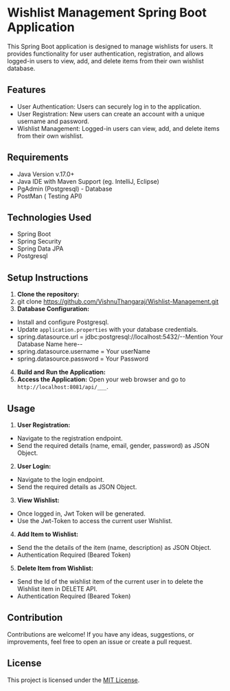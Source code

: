 # Wishlist Management Spring Boot Application

This Spring Boot application is designed to manage wishlists for users. It provides functionality for user authentication, registration, and allows logged-in users to view, add, and delete items from their own wishlist database.

## Features

- User Authentication: Users can securely log in to the application.
- User Registration: New users can create an account with a unique username and password.
- Wishlist Management: Logged-in users can view, add, and delete items from their own wishlist.

## Requirements
- Java Version v.17.0+
- Java IDE with Maven Support (eg. IntelliJ, Eclipse)
- PgAdmin (Postgresql) - Database
- PostMan ( Testing API)

## Technologies Used

- Spring Boot
- Spring Security
- Spring Data JPA
- Postgresql

## Setup Instructions

1. **Clone the repository:**
2. git clone https://github.com/VishnuThangaraj/Wishlist-Management.git
3. **Database Configuration:**
- Install and configure Postgresql.
- Update `application.properties` with your database credentials.
- spring.datasource.url = jdbc:postgresql://localhost:5432/--Mention Your Database Name here--
- spring.datasource.username = Your userName
- spring.datasource.password = Your Password
4. **Build and Run the Application:**
5. **Access the Application:**
Open your web browser and go to `http://localhost:8081/api/___`.

## Usage

1. **User Registration:**

- Navigate to the registration endpoint.
- Send the required details (name, email, gender, password) as JSON Object.
  
2. **User Login:**

- Navigate to the login endpoint.
- Send the required details as JSON Object.

3. **View Wishlist:**

- Once logged in, Jwt Token will be generated.
- Use the Jwt-Token to access the current user Wishlist.

4. **Add Item to Wishlist:**

- Send the the details of the item (name, description) as JSON Object.
- Authentication Required (Beared Token)

5. **Delete Item from Wishlist:**

- Send the Id of the wishlist item of the current user in to delete the Wishlist item in DELETE API.
- Authentication Required (Beared Token)

## Contribution

Contributions are welcome! If you have any ideas, suggestions, or improvements, feel free to open an issue or create a pull request.

## License

This project is licensed under the [MIT License](Apache2.0).
